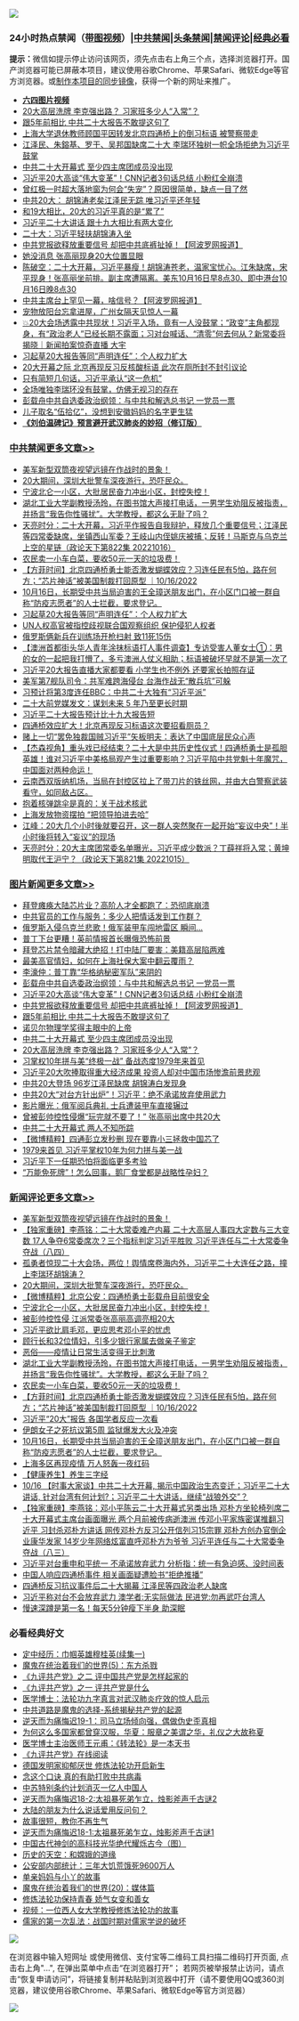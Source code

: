 ![](https://raw.githubusercontent.com/jsvpn/jsproxy/dev/64photo/fqnews-qr.jpg)

<div id="tt">
<h3>24小时热点禁闻（<a href="https://aaa.v2dns.tk/?QAjUl=BgRp5UNKRn&T5Vk=fPVH&Q59Ab=WxGE" target="_blank">带图视频</a>）|<a href="#%E4%B8%AD%E5%85%B1%E7%A6%81%E9%97%BB%E6%9B%B4%E5%A4%9A%E6%96%87%E7%AB%A0">中共禁闻</a>|<a href="#%E5%9B%BE%E7%89%87%E6%96%B0%E9%97%BB%E6%9B%B4%E5%A4%9A%E6%96%87%E7%AB%A0">头条禁闻</a>|<a href="#%E6%96%B0%E9%97%BB%E8%AF%84%E8%AE%BA%E6%9B%B4%E5%A4%9A%E6%96%87%E7%AB%A0">禁闻评论|<a href="#%E5%BF%85%E7%9C%8B%E7%BB%8F%E5%85%B8%E5%A5%BD%E6%96%87">经典必看</a></h3>
<div><b>提示：</b>微信如提示停止访问该网页，须先点击右上角三个点，选择浏览器打开。国产浏览器可能已屏蔽本项目，建议使用谷歌Chrome、苹果Safari、微软Edge等官方浏览器。或<a href="%E5%88%B6%E4%BD%9Cgit%E7%A6%81%E9%97%BB%E9%95%9C%E5%83%8F.md">制作本项目的同步镜像</a>，获得一个新的网址来推广。</div>
<ul>
<li><b><a href="http://d2.v2rss.gq/64.mp4" target="_blank">六四图片视频</a></b></li>
<li><a href="/topimagenews/20221016/1797984.md">20大高层洗牌 李克强出路？ 习家班多少人“入常”？</a></li>
<li><a href="/topimagenews/20221016/1798005.md">跟5年前相比 中共二十大报告不敢提这句了</a></li>
<li><a href="/weiquan/20221016/1798021.md">上海大学退休教师顾国平因转发北京四通桥上的倒习标语 被警察带走</a></li>
<li><a href="/comments/20221016/1797987.md">江泽民、朱鎔基、罗干、吴邦国缺席二十大 李瑞环独树一帜全场拒绝为习近平鼓掌</a></li>
<li><a href="/topimagenews/20221016/1797985.md">中共二十大开幕式 至少四主席团成员没出现</a></li>
<li><a href="/topimagenews/20221016/1798094.md">习近平20大高谈“伟大变革”！CNN记者3句话总结 小粉红全崩溃</a></li>
<li><a href="/lifebaike/20221016/1798046.md">曾红极一时超大落地窗为何会“失宠”？原因很简单，缺点一目了然</a></li>
<li><a href="/headline/20221016/1798040.md">中共20大： 胡锦涛老矣江泽民无踪 唯习近平还年轻</a></li>
<li><a href="/cnnews/20221017/1798108.md">和19大相比，20大的习近平真的是“累了”</a></li>
<li><a href="/cnnews/20221017/1798148.md">习近平二十大讲话 跟十九大相比有两大变化</a></li>
<li><a href="/headline/20221017/1798158.md">二十大：习近平轻扶胡锦涛入坐</a></li>
<li><a href="/topimagenews/20221016/1798086.md">中共党报欲释放重要信号 却把中共底裤扯掉！【阿波罗网报道】</a></li>
<li><a href="/headline/20221016/1798014.md">她没消息 张高丽现身20大位置显眼</a></li>
<li><a href="/sohnews/20221016/1798048.md">陈破空：二十大开幕，习近平暴瘦！胡锦涛苍老，温家宝忧心。江朱缺席，宋平现身！张高丽坐前排。副主席遭隔离。美东10月16日早8点30、即中港台10月16日晚8点30</a></li>
<li><a href="/cnnews/20221017/1798279.md">中共主席台上罕见一幕，啥信号？【阿波罗网报道】</a></li>
<li><a href="/cnnews/20221017/1798170.md">宠物放阳台忘拿进屋，广州女隔天见惊人一幕</a></li>
<li><a href="/sohnews/20221016/1798090.md">💥20大会场透露中共现状！习近平入场，竟有一人没鼓掌；“政变”主角都现身，有“政治老人”已经长期不露面；习对台喊话、“清零”何去何从？新常委将揭晓｜新闻拍案惊奇直播 大宇</a></li>
<li><a href="/cbnews/20221017/1798134.md">习起草20大报告等同“声明连任”：个人权力扩大</a></li>
<li><a href="/headline/20221016/1798010.md">20大开幕之际 北京再现反习反核酸标语 此次在厕所封不封引议论</a></li>
<li><a href="/cnnews/20221017/1798106.md">只有简短几句话，习近平承认“这一危机”</a></li>
<li><a href="/sohnews/20221017/1798116.md">全场唯独李瑞环没有鼓掌，仿佛无视习的存在</a></li>
<li><a href="/topimagenews/20221016/1798098.md">彭载舟中共自选委政治纲领：与中共和解选总书记 一党员一票</a></li>
<li><a href="/cnnews/20221017/1798171.md">儿子取名“伍拾亿”，没想到安徽妈妈的名字更生猛</a></li>
<li><b><a href="/comments/20200207/1272816.md" target="_blank">《刘伯温碑记》预言避开武汉肺炎的妙招（修订版）</a></b></li>
</ul>
</div>

<div class="catlist">
<h3><a href="/cbnews/" target="_blank">中共禁闻</a><span><a href="/cbnews/" target="_blank" rel="nofollow">更多文章>></a></span></h3>
<ul>
<li><a href="/comments/20221017/1798311.md" target="_blank">美军新型双筒夜视望远镜在作战时的景象！</a></li>
<li><a href="/comments/20221017/1798274.md" target="_blank">20大期间，深圳大批警车深夜游行，恐吓民众。</a></li>
<li><a href="/comments/20221017/1798261.md" target="_blank">宁波北仑一小区，大批居民奋力冲出小区，封控失控！</a></li>
<li><a href="/comments/20221017/1798224.md" target="_blank">湖北工业大学副教授汤玲，在图书馆大声接打电话，一男学生劝阻反被指责，并扬言“我告你性骚扰”。大学教授，都这么无耻了吗？</a></li>
<li><a href="/cbnews/20221017/1798223.md" target="_blank">天亮时分：二十大开幕，习近平作报告自我辩护，释放几个重要信号；江泽民等四常委缺席，坐镇西山军委？王岐山内侄姚庆被捕；反转！马斯克与乌克兰上空的星链（政论天下第822集 20221016）</a></li>
<li><a href="/comments/20221017/1798194.md" target="_blank">农民卖一小车白菜，要收50元一天的垃圾费！</a></li>
<li><a href="/comments/20221017/1798164.md" target="_blank">【方菲时间】北京四通桥勇士能否激发蝴蝶效应？习连任民有5怕，路在何方；“芯片神话”被美国制裁打回原型 ｜10/16/2022</a></li>
<li><a href="/comments/20221017/1798150.md" target="_blank">10月16日，长期受中共当局迫害的王全璋送朋友出门，在小区门口被一群自称“防疫志愿者”的人士拦截，要求登记。</a></li>
<li><a href="/cbnews/20221017/1798134.md" target="_blank">习起草20大报告等同“声明连任”：个人权力扩大</a></li>
<li><a href="/cbnews/20221017/1798123.md" target="_blank">UN人权高官被指控歧视联合国观察组织 保护侵犯人权者</a></li>
<li><a href="/cbnews/20221017/1798122.md" target="_blank">俄罗斯俩新兵在训练场开枪扫射 致11死15伤</a></li>
<li><a href="/cbnews/20221016/1797952.md" target="_blank">【澳洲首都街头华人青年涂抹标语打人事件调查】专访受害人董女士①：男的女的一起把我打懵了，多亏澳洲人仗义相助；标语被破坏早就不是第一次了</a></li>
<li><a href="/cbnews/20221016/1798077.md" target="_blank">习近平20大报告直播大家都要看 小学生也不例外 还要家长拍照存证</a></li>
<li><a href="/cbnews/20221016/1798068.md" target="_blank">美军第7舰队司令：共军难跨海侵台 台海作战无“散兵坑”可躲</a></li>
<li><a href="/cbnews/20221016/1797982.md" target="_blank">习预计将第3度连任BBC：中共二十大独有“习近平派”</a></li>
<li><a href="/cbnews/20221016/1797967.md" target="_blank">二十大前党媒发文：谋划未来 5 年乃至更长时期</a></li>
<li><a href="/cbnews/20221016/1797935.md" target="_blank">习近平二十大报告预计比十九大报告短</a></li>
<li><a href="/cbnews/20221016/1797934.md" target="_blank">四通桥效应扩大！北京再现反习标语这次要招看厕员？</a></li>
<li><a href="/cbnews/20221016/1797918.md" target="_blank">赌上一切“罢免独裁国贼习近平”矢板明夫：表达了中国底层民众心声</a></li>
<li><a href="/comments/20221016/1797900.md" target="_blank">【杰森视角】重头戏已经结束？二十大是中共历史性仪式！四通桥勇士是孤胆英雄！谁对习近平中美格局观产生过重要影响？习近平陷中共党魁十年魔咒，中国面对两种命运！</a></li>
<li><a href="/comments/20221016/1797890.md" target="_blank">云南西双版纳机场，当局在封控区拉上了带刀片的铁丝网，并由大白警察武装看守，如同敌占区。</a></li>
<li><a href="/cbnews/20221016/1797886.md" target="_blank">抱着核弹跳伞是真的：关于战术核武</a></li>
<li><a href="/cbnews/20221016/1797875.md" target="_blank">上海发放物资摆拍 “把领导拍进去哈”</a></li>
<li><a href="/cbnews/20221016/1797839.md" target="_blank">江峰：20大几个小时後就要召开，这一群人突然聚在一起开始“妄议中央”！半小时後将转入“妄议”的现场</a></li>
<li><a href="/cbnews/20221016/1797819.md" target="_blank">天亮时分：20大主席团常委名单曝光，习近平成少数派？丁薛祥将入常；黄坤明取代王沪宁？（政论天下第821集 20221015）</a></li>

</ul>
</div>
<div class="catlist">
<h3><a href="/topimagenews/" target="_blank">图片新闻</a><span><a href="/topimagenews/" target="_blank" rel="nofollow">更多文章>></a></span></h3>
<ul>
<li><a href="/topimagenews/20221017/1798310.md" target="_blank">拜登瘫痪大陆芯片业？高阶人才全都跑了：恐彻底崩溃</a></li>
<li><a href="/topimagenews/20221017/1798296.md" target="_blank">中共官员的工作与服务：多少人把情话发到工作群？</a></li>
<li><a href="/topimagenews/20221017/1798288.md" target="_blank">俄罗斯入侵乌克兰悲歌！俄军装甲车闯地雷区 瞬间…</a></li>
<li><a href="/topimagenews/20221017/1798281.md" target="_blank">普丁下台更糟！英前情报首长曝俄恐怖前景</a></li>
<li><a href="/topimagenews/20221017/1798278.md" target="_blank">拜登芯片禁令暗藏大绝招！打中陆厂要害：美籍高层陷两难</a></li>
<li><a href="/topimagenews/20221017/1798277.md" target="_blank">最美高官情妇，如何在上海社保大案中翻云覆雨？</a></li>
<li><a href="/topimagenews/20221017/1798225.md" target="_blank">李濠仲：普丁靠“华格纳秘密军队”来阴的</a></li>
<li><a href="/topimagenews/20221016/1798098.md" target="_blank">彭载舟中共自选委政治纲领：与中共和解选总书记 一党员一票</a></li>
<li><a href="/topimagenews/20221016/1798094.md" target="_blank">习近平20大高谈“伟大变革”！CNN记者3句话总结 小粉红全崩溃</a></li>
<li><a href="/topimagenews/20221016/1798086.md" target="_blank">中共党报欲释放重要信号 却把中共底裤扯掉！【阿波罗网报道】</a></li>
<li><a href="/topimagenews/20221016/1798005.md" target="_blank">跟5年前相比 中共二十大报告不敢提这句了</a></li>
<li><a href="/topimagenews/20221016/1797994.md" target="_blank">诺贝尔物理学奖得主眼中的上帝</a></li>
<li><a href="/topimagenews/20221016/1797985.md" target="_blank">中共二十大开幕式 至少四主席团成员没出现</a></li>
<li><a href="/topimagenews/20221016/1797984.md" target="_blank">20大高层洗牌 李克强出路？ 习家班多少人“入常”？</a></li>
<li><a href="/topimagenews/20221016/1797981.md" target="_blank">习掌权10年拼与美“终极一战” 备战态度1979年来首见</a></li>
<li><a href="/topimagenews/20221016/1797980.md" target="_blank">习近平20大吹捧取得重大经济成果 投资人却对中国市场惨澹前景悲观</a></li>
<li><a href="/topimagenews/20221016/1797966.md" target="_blank">中共20大登场 96岁江泽民缺席 胡锦涛白发现身</a></li>
<li><a href="/topimagenews/20221016/1797965.md" target="_blank">中共20大“对台方针出炉”！习近平：绝不承诺放弃使用武力</a></li>
<li><a href="/topimagenews/20221016/1797964.md" target="_blank">影片曝光：俄军阅兵典礼 士兵遭装甲车直接辗过</a></li>
<li><a href="/topimagenews/20221016/1797963.md" target="_blank">曾被彭帅控性侵爆“玩完就不要了！” 张高丽出席中共20大</a></li>
<li><a href="/topimagenews/20221016/1797953.md" target="_blank">中共二十大开幕式 两人不知所踪</a></li>
<li><a href="/topimagenews/20221016/1797917.md" target="_blank">【微博精粹】四通彭立发秒删 现在要靠小三拯救中国芯了</a></li>
<li><a href="/topimagenews/20221016/1797905.md" target="_blank">1979来首见 习近平掌权10年为何力拼与美一战</a></li>
<li><a href="/topimagenews/20221016/1797904.md" target="_blank">习近平下一任期恐怕将面临更多考验</a></li>
<li><a href="/topimagenews/20221016/1797874.md" target="_blank">“万能免死牌”！怎么回事，鹅厂食堂都是战略性孕妇？</a></li>

</ul>
</div>
<div class="catlist">
<h3><a href="/comments/" target="_blank">新闻评论</a><span><a href="/comments/" target="_blank" rel="nofollow">更多文章>></a></span></h3>
<ul>
<li><a href="/comments/20221017/1798311.md" target="_blank">美军新型双筒夜视望远镜在作战时的景象！</a></li>
<li><a href="/comments/20221017/1798287.md" target="_blank">【独家重磅】李燕铭：二十大常委难产内幕 二十大高层人事四大定数与三大变数 17人争夺6常委席次？三个指标判定习近平胜败 习近平连任与二十大常委争夺战（八四）</a></li>
<li><a href="/comments/20221017/1798276.md" target="_blank">孤勇者惊现二十大会场，两位！舆情席卷海内外，习近平二十大连任之路，撞上李瑞环胡锦涛？</a></li>
<li><a href="/comments/20221017/1798274.md" target="_blank">20大期间，深圳大批警车深夜游行，恐吓民众。</a></li>
<li><a href="/comments/20221017/1798268.md" target="_blank">【微博精粹】北京公安：四通桥勇士彭载舟目前很安全</a></li>
<li><a href="/comments/20221017/1798261.md" target="_blank">宁波北仑一小区，大批居民奋力冲出小区，封控失控！</a></li>
<li><a href="/comments/20221017/1798255.md" target="_blank">被彭帅控性侵 江派常委张高丽高调亮相20大</a></li>
<li><a href="/comments/20221017/1798254.md" target="_blank">习近平欲比肩毛邓，更应思考邓小平的忧虑</a></li>
<li><a href="/comments/20221017/1798236.md" target="_blank">顾行长和32位情妇，引多少银行家属去做亲子鉴定</a></li>
<li><a href="/comments/20221017/1798235.md" target="_blank">恶俗——疫情让日常生活变得无比刺激</a></li>
<li><a href="/comments/20221017/1798224.md" target="_blank">湖北工业大学副教授汤玲，在图书馆大声接打电话，一男学生劝阻反被指责，并扬言“我告你性骚扰”。大学教授，都这么无耻了吗？</a></li>
<li><a href="/comments/20221017/1798194.md" target="_blank">农民卖一小车白菜，要收50元一天的垃圾费！</a></li>
<li><a href="/comments/20221017/1798164.md" target="_blank">【方菲时间】北京四通桥勇士能否激发蝴蝶效应？习连任民有5怕，路在何方；“芯片神话”被美国制裁打回原型 ｜10/16/2022</a></li>
<li><a href="/comments/20221017/1798155.md" target="_blank">习近平“20大”报告 各国学者反应一次看</a></li>
<li><a href="/comments/20221017/1798154.md" target="_blank">伊朗女子之死抗议第5周 监狱爆发大火及冲突</a></li>
<li><a href="/comments/20221017/1798150.md" target="_blank">10月16日，长期受中共当局迫害的王全璋送朋友出门，在小区门口被一群自称“防疫志愿者”的人士拦截，要求登记。</a></li>
<li><a href="/comments/20221017/1798149.md" target="_blank">上海多区再现疫情 万人怒轰一夜红码</a></li>
<li><a href="/comments/20221017/1798132.md" target="_blank">【健康养生】养生三字经</a></li>
<li><a href="/comments/20221017/1798120.md" target="_blank">10/16 【时事大家谈】中共二十大开幕, 揭示中国政治生态变迁；习近平二十大讲话, 针对台湾有何计划?；习近平二十大讲话，继续“战狼外交”？</a></li>
<li><a href="/comments/20221017/1798117.md" target="_blank">【独家重磅】李燕铭：邓小平陈云二十大开幕式另类出场 邓朴方坐轮椅列席二十大开幕式主席台画面曝光 两个月前被传病逝澳洲 传邓小平家族密谋推翻习近平 习封杀邓朴方讲话 网传邓朴方反习公开信列习15宗罪 邓朴方创办官倒企业康华发家 14岁少年网络炫富直呼邓朴方为爷爷 习近平连任与二十大常委争夺战（八三）</a></li>
<li><a href="/comments/20221017/1798114.md" target="_blank">习近平对台重申和平统一 不承诺放弃武力 分析指：统一有急迫感、没时间表</a></li>
<li><a href="/comments/20221016/1798080.md" target="_blank">中国人响应四通桥事件 相关画面疑遭脸书“拒绝推播”</a></li>
<li><a href="/comments/20221016/1798064.md" target="_blank">四通桥反习抗议事件后二十大揭幕 江泽民等四政治老人缺席</a></li>
<li><a href="/comments/20221016/1798063.md" target="_blank">习近平称对台不会放弃武力 澳学者:无实际做法 民进党:勿再武吓台湾人</a></li>
<li><a href="/comments/20221016/1798062.md" target="_blank">慢速深蹲是第一名！每天5分钟瘦下半身 助深眠</a></li>

</ul>
</div>

<div class="catlist">
<h3>必看经典好文</h3>
<ul>
<li><a href="/tculture/20161028/606931.md" target="_blank">定中经历：巾帼英雄穆桂英(续集一)</a></li>
<li><a href="/topimagenews/20180524/946967.md" target="_blank">魔鬼在统治着我们的世界(5)：东方杀戮</a></li>
<li><a href="/bookonline/20131116/201055.md" target="_blank">《九评共产党》之二 评中国共产党是怎样起家的</a></li>
<li><a href="/bookonline/20131116/201056.md" target="_blank">《九评共产党》之一 评共产党是什么</a></li>
<li><a href="/comments/20200820/1382989.md" target="_blank">医学博士：法轮功九字真言对武汉肺炎疗效的惊人启示</a></li>
<li><a href="/comments/20181209/1044543.md" target="_blank">中共道路是魔鬼的选择-系统揭秘共产党的起源</a></li>
<li><a href="/tculture/20190304/1091072.md" target="_blank">逆天而为痛悔迟19-1：司马立场倾向强，偶做伪史歪真相</a></li>
<li><a href="/comments/20220726/1762946.md" target="_blank">为何这么多国家都曾穿汉服，华夏：服章之美谓之华，礼仪之大故称夏</a></li>
<li><a href="/comments/20220826/1776760.md" target="_blank">医学博士主治医师王元甫：《转法轮》是一本天书</a></li>
<li><a href="/bookonline/20131116/201057.md" target="_blank">《九评共产党》在线阅读</a></li>
<li><a href="/comments/20200722/1364497.md" target="_blank">德国发明家抑郁厌世 修炼法轮功开启新生</a></li>
<li><a href="/comments/20200707/1357090.md" target="_blank">念这个口诀 真的有助打败中共病毒</a></li>
<li><a href="/comments/20220920/1786910.md" target="_blank">中苏特别条约计划消灭一亿人中国人</a></li>
<li><a href="/tculture/20190304/1091070.md" target="_blank">逆天而为痛悔迟18-2:太祖暴死弟乍立，烛影斧声千古谜2</a></li>
<li><a href="/lifebaike/20200505/1323183.md" target="_blank">大陆的朋友为什么说话爱用反问句？</a></li>
<li><a href="/funmedia/20210802/1598610.md" target="_blank">故事很短，教你不再生气</a></li>
<li><a href="/tculture/20190304/1091068.md" target="_blank">逆天而为痛悔迟18-1:太祖暴死弟乍立，烛影斧声千古谜1</a></li>
<li><a href="/comments/20220403/1714124.md" target="_blank">中国古代神剑的高科技光华绝代耀烁古今（图）</a></li>
<li><a href="/cbnews/20190219/1083302.md" target="_blank">历史的天空：和嫦娥的道缘</a></li>
<li><a href="/comments/20200515/220430.md" target="_blank">公安部内部统计：三年大饥荒饿死9600万人</a></li>
<li><a href="/cbnews/20210518/1548912.md" target="_blank">单亲妈妈与小丫的故事</a></li>
<li><a href="/comments/20180725/976787.md" target="_blank">魔鬼在统治着我们的世界(20)：媒体篇</a></li>
<li><a href="/cbnews/20210720/1590052.md" target="_blank">修炼法轮功保持青春 娇气女变和善女</a></li>
<li><a href="/comments/20220529/1739017.md" target="_blank">视频：一位西人女大学教授修炼法轮功的故事</a></li>
<li><a href="/comments/20191110/1037275.md" target="_blank">儒家的第一次乱法：战国时期对儒家学说的破坏</a></li>

</ul>
</div>

![](https://raw.githubusercontent.com/jsvpn/jsproxy/dev/64photo/fqnews-qr.jpg)

在浏览器中输入短网址 或使用微信、支付宝等二维码工具扫描二维码打开页面, 点击右上角"...", 在弹出菜单中点击“在浏览器打开”； 若网页被举报禁止访问，请点击“恢复申请访问”，将链接复制并粘贴到浏览器中打开（请不要使用QQ或360浏览器，建议使用谷歌Chrome、苹果Safari、微软Edge等官方浏览器）

![](https://raw.githubusercontent.com/jsvpn/jsproxy/dev/64photo/wx.jpg)